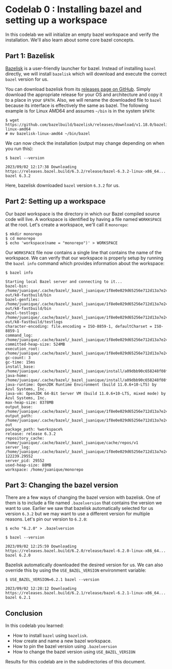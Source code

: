 # Codelab 0 : Installing bazel and setting up a workspace

In this codelab we will initialize an empty bazel workspace and verify the installation. We'll also learn about some core bazel concepts.

## Part 1: Bazelisk

[Bazelisk](https://github.com/bazelbuild/bazelisk) is a user-friendly launcher for bazel. Instead of installing `bazel` directly, we will install `bazelisk` which will download and execute the correct `bazel` version for us.

You can download bazelisk from its [releases page on GitHub](https://github.com/bazelbuild/bazelisk/releases). Simply download the appropriate release for your OS and architecture and copy it to a place in your `$PATH`. Also, we will rename the downloaded file to `bazel` because its interface is effectively the same as bazel. The following example is for Linux AMD64 and assumes `~/bin` is in the system `$PATH`:

```
$ wget https://github.com/bazelbuild/bazelisk/releases/download/v1.18.0/bazelisk-linux-amd64
# mv bazelisk-linux-amd64 ~/bin/bazel
```

We can now check the installation (output may change depending on when you run this):

```
$ bazel --version

2023/09/02 12:17:38 Downloading https://releases.bazel.build/6.3.2/release/bazel-6.3.2-linux-x86_64...
bazel 6.3.2
```

Here, bazelisk downloaded `bazel` version `6.3.2` for us.

## Part 2: Setting up a workspace

Our bazel workspace is the directory in which our Bazel compiled source code will live. A workspace is identified by having a file named `WORKKSPACE` at the root. Let's create a workspace, we'll call it `monorepo`:

```
$ mkdir monorepo
$ cd monorepo
$ echo 'workspace(name = "monorepo")' > WORKSPACE
```

Our `WORKSPACE` file now contains a single line that contains the name of the workspace. We can verify that our workspace is properly setup by running the `bazel info` command which provides information about the workspace:

```
$ bazel info

Starting local Bazel server and connecting to it...
bazel-bin: /home/juanique/.cache/bazel/_bazel_juanique/1f8e0e029d65256e712d13a7e248f948/execroot/monorepo/bazel-out/k8-fastbuild/bin
bazel-genfiles: /home/juanique/.cache/bazel/_bazel_juanique/1f8e0e029d65256e712d13a7e248f948/execroot/monorepo/bazel-out/k8-fastbuild/bin
bazel-testlogs: /home/juanique/.cache/bazel/_bazel_juanique/1f8e0e029d65256e712d13a7e248f948/execroot/monorepo/bazel-out/k8-fastbuild/testlogs
character-encoding: file.encoding = ISO-8859-1, defaultCharset = ISO-8859-1
command_log: /home/juanique/.cache/bazel/_bazel_juanique/1f8e0e029d65256e712d13a7e248f948/command.log
committed-heap-size: 524MB
execution_root: /home/juanique/.cache/bazel/_bazel_juanique/1f8e0e029d65256e712d13a7e248f948/execroot/monorepo
gc-count: 3
gc-time: 15ms
install_base: /home/juanique/.cache/bazel/_bazel_juanique/install/a09dbb90c658248f08f9aa0eba11997d
java-home: /home/juanique/.cache/bazel/_bazel_juanique/install/a09dbb90c658248f08f9aa0eba11997d/embedded_tools/jdk
java-runtime: OpenJDK Runtime Environment (build 11.0.6+10-LTS) by Azul Systems, Inc.
java-vm: OpenJDK 64-Bit Server VM (build 11.0.6+10-LTS, mixed mode) by Azul Systems, Inc.
max-heap-size: 8378MB
output_base: /home/juanique/.cache/bazel/_bazel_juanique/1f8e0e029d65256e712d13a7e248f948
output_path: /home/juanique/.cache/bazel/_bazel_juanique/1f8e0e029d65256e712d13a7e248f948/execroot/monorepo/bazel-out
package_path: %workspace%
release: release 6.3.2
repository_cache: /home/juanique/.cache/bazel/_bazel_juanique/cache/repos/v1
server_log: /home/juanique/.cache/bazel/_bazel_juanique/1f8e0e029d65256e712d13a7e248f948/java.log.hyperion.juanique.log.java.20230902-122239.29552
server_pid: 29552
used-heap-size: 88MB
workspace: /home/juanique/monorepo
```

## Part 3: Changing the bazel version

There are a few ways of changing the bazel version with bazelisk. One of them is to include a file named `.bazelversion` that contains the version we want to use. Earlier we saw that bazelisk automatically selected for us version `6.3.2` but we may want to use a different version for multiple reasons. Let's pin our version to `6.2.0`:

```
$ echo "6.2.0" > .bazelversion

$ bazel --version

2023/09/02 12:25:59 Downloading https://releases.bazel.build/6.2.0/release/bazel-6.2.0-linux-x86_64...
bazel 6.2.0
```

Bazelisk automatically downloaded the desired version for us. We can also override this by using the `USE_BAZEL_VERSION` environment variable:

```
$ USE_BAZEL_VERSION=6.2.1 bazel --version

2023/09/02 12:28:12 Downloading https://releases.bazel.build/6.2.1/release/bazel-6.2.1-linux-x86_64...
bazel 6.2.1
```

## Conclusion

In this codelab you learned:
- How to install `bazel` using `bazelisk`.
- How create and name a new bazel workspace.
- How to pin the bazel version using `.bazelversion`
- How to change the bazel version using `USE_BAZEL_VERSION`

Results for this codelab are in the subdirectories of this document.